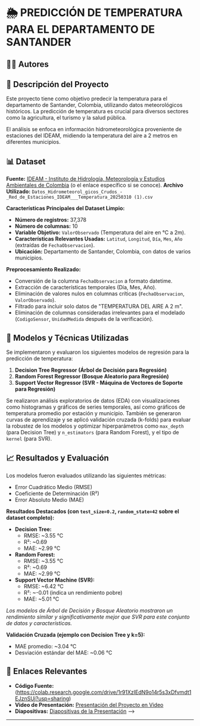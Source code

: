# 🌦️ PREDICCIÓN DE TEMPERATURA PARA EL DEPARTAMENTO DE SANTANDER

<!-- Opcional: Banner del proyecto -->
<!-- ![Banner del Proyecto](URL_DEL_BANNER_AQUI) -->

## 🧑‍💻 Autores
<!-- - Nombre Completo - ID/Usuario -->
<!-- - Nombre Completo - ID/Usuario -->
<!-- - Nombre Completo - ID/Usuario -->
<!-- Por favor, añade los nombres de los autores aquí -->

## 🎯 Descripción del Proyecto
Este proyecto tiene como objetivo predecir la temperatura para el departamento de Santander, Colombia, utilizando datos meteorológicos históricos. La predicción de temperatura es crucial para diversos sectores como la agricultura, el turismo y la salud pública.

El análisis se enfoca en información hidrometeorológica proveniente de estaciones del IDEAM, midiendo la temperatura del aire a 2 metros en diferentes municipios.

## 📊 Dataset

**Fuente:** [IDEAM - Instituto de Hidrología, Meteorología y Estudios Ambientales de Colombia](https://www.datos.gov.co/browse?q=IDEAM&sortBy=relevance) (o el enlace específico si se conoce).
**Archivo Utilizado:** `Datos_Hidrometeorol_gicos_Crudos_-_Red_de_Estaciones_IDEAM___Temperatura_20250310 (1).csv`

**Características Principales del Dataset Limpio:**
- **Número de registros:** 37,378
- **Número de columnas:** 10
- **Variable Objetivo:** `ValorObservado` (Temperatura del aire en °C a 2m).
- **Características Relevantes Usadas:** `Latitud`, `Longitud`, `Día`, `Mes`, `Año` (extraídas de `FechaObservacion`).
- **Ubicación:** Departamento de Santander, Colombia, con datos de varios municipios.

**Preprocesamiento Realizado:**
- Conversión de la columna `FechaObservacion` a formato datetime.
- Extracción de características temporales (Día, Mes, Año).
- Eliminación de valores nulos en columnas críticas (`FechaObservacion`, `ValorObservado`).
- Filtrado para incluir solo datos de "TEMPERATURA DEL AIRE A 2 m".
- Eliminación de columnas consideradas irrelevantes para el modelado (`CodigoSensor`, `UnidadMedida` después de la verificación).

## 🧠 Modelos y Técnicas Utilizadas
Se implementaron y evaluaron los siguientes modelos de regresión para la predicción de temperatura:

1.  **Decision Tree Regressor (Árbol de Decisión para Regresión)**
2.  **Random Forest Regressor (Bosque Aleatorio para Regresión)**
3.  **Support Vector Regressor (SVR - Máquina de Vectores de Soporte para Regresión)**

Se realizaron análisis exploratorios de datos (EDA) con visualizaciones como histogramas y gráficos de series temporales, así como gráficos de temperatura promedio por estación y municipio. También se generaron curvas de aprendizaje y se aplicó validación cruzada (k-folds) para evaluar la robustez de los modelos y optimizar hiperparámetros como `max_depth` (para Decision Tree) y `n_estimators` (para Random Forest), y el tipo de `kernel` (para SVR).

## 📈 Resultados y Evaluación
Los modelos fueron evaluados utilizando las siguientes métricas:
- Error Cuadrático Medio (RMSE)
- Coeficiente de Determinación (R²)
- Error Absoluto Medio (MAE)

**Resultados Destacados (con `test_size=0.2`, `random_state=42` sobre el dataset completo):**
- **Decision Tree:**
    - RMSE: ~3.55 °C
    - R²: ~0.69
    - MAE: ~2.99 °C
- **Random Forest:**
    - RMSE: ~3.55 °C
    - R²: ~0.69
    - MAE: ~2.99 °C
- **Support Vector Machine (SVR):**
    - RMSE: ~6.42 °C
    - R²: ~-0.01 (indica un rendimiento pobre)
    - MAE: ~5.01 °C

*Los modelos de Árbol de Decisión y Bosque Aleatorio mostraron un rendimiento similar y significativamente mejor que SVR para este conjunto de datos y características.*

**Validación Cruzada (ejemplo con Decision Tree y k=5):**
- MAE promedio: ~3.04 °C
- Desviación estándar del MAE: ~0.06 °C

## 🔗 Enlaces Relevantes
- **Código Fuente:** (https://colab.research.google.com/drive/1r91XzIEdN9o14r5s3xDfvmdt1EJznSUj?usp=sharing)
- **Video de Presentación:** [Presentación del Proyecto en Video](URL_DEL_VIDEO_AQUI)
- **Diapositivas:** [Diapositivas de la Presentación](URL_DE_LAS_DIAPOSITIVAS_AQUI) -->

---

<!-- Opcional: Cómo ejecutar el código -->
<!--
## 🚀 Cómo Empezar
1. Clona este repositorio.
2. Asegúrate de tener el archivo CSV del dataset (`Datos_Hidrometeorol_gicos_Crudos_-_Red_de_Estaciones_IDEAM___Temperatura_20250310 (1).csv`) en la ruta especificada en el notebook (por defecto, en la carpeta "Proyecto-IA" de Google Drive, o ajústalo según sea necesario).
3. Abre el notebook (`Proyecto.ipynb`) en un entorno compatible con Jupyter (como Google Colab, Jupyter Lab, VS Code).
4. Ejecuta las celdas en orden.

**Dependencias Principales:**
- pandas
- numpy
- matplotlib
- seaborn
- scikit-learn
-->
